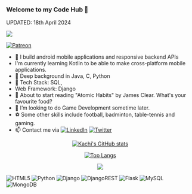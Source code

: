 ### Welcome to my Code Hub 💫
UPDATED: 18th April 2024

[![](https://visitcount.itsvg.in/api?id=chideraike&icon=2&color=11)](https://visitcount.itsvg.in)

[![Patreon](https://img.shields.io/badge/Patreon-F96854?style=for-the-badge&logo=patreon&logoColor=white)](https://patreon.com/chidera) 

- 🔭 I build android mobile applications and responsive backend APIs
-  I'm currently learning Kotlin to be able to make cross-platform mobile applications.
- 🦾 Deep background in Java, C, Python
- 🌌 Tech Stack:  SQL,
- Web Framework: Django
- 🌱 About to start reading "Atomic Habits" by James Clear. What's your favourite food?
- 👯 I’m looking to do Game Development sometime later. 
- ⚽️ Some other skills include football, badminton, table-tennis and gaming.
- 📫 Contact me via [![LinkedIn](https://img.shields.io/badge/LinkedIn-%230077B5.svg?logo=linkedin&logoColor=white)](https://linkedin.com/in/nelsonmadubuike) [![Twitter](https://img.shields.io/badge/Twitter-%231DA1F2.svg?logo=Twitter&logoColor=white)](https://twitter.com/kachi_xo) 

<div align="center">

[![Kachi's GitHub stats](https://github-readme-stats.vercel.app/api?username=kachi72&show_icons=true&theme=radical)](https://github.com/kachi72/github-readme-stats)

[![Top Langs](https://github-readme-stats.vercel.app/api/top-langs/?username=kachi72&layout=donut)](https://github.com/kachi72/github-readme-stats)



![](https://quotes-github-readme.vercel.app/api?type=vetical&theme=radical)

</div>


![HTML5](https://img.shields.io/badge/html5-%23E34F26.svg?style=for-the-badge&logo=html5&logoColor=white)  ![Python](https://img.shields.io/badge/python-3670A0?style=for-the-badge&logo=python&logoColor=ffdd54)  ![Django](https://img.shields.io/badge/django-%23092E20.svg?style=for-the-badge&logo=django&logoColor=white) ![DjangoREST](https://img.shields.io/badge/DJANGO-REST-ff1709?style=for-the-badge&logo=django&logoColor=white&color=ff1709&labelColor=gray)  ![Flask](https://img.shields.io/badge/flask-%23000.svg?style=for-the-badge&logo=flask&logoColor=white) ![MySQL](https://img.shields.io/badge/mysql-%2300f.svg?style=for-the-badge&logo=mysql&logoColor=white) ![MongoDB](https://img.shields.io/badge/MongoDB-%234ea94b.svg?style=for-the-badge&logo=mongodb&logoColor=white)
  
